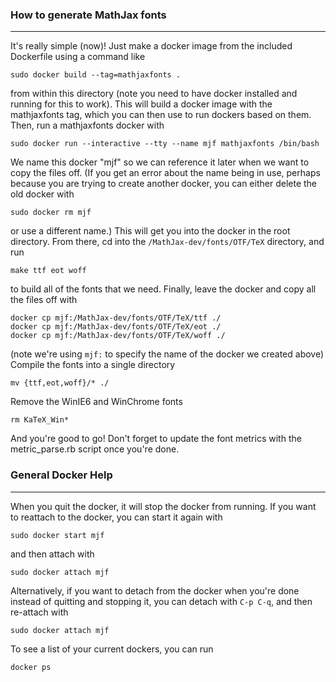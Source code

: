 ### How to generate MathJax fonts
---------------------------------

It's really simple (now)! Just make a docker image from the included Dockerfile
using a command like

    sudo docker build --tag=mathjaxfonts .

from within this directory (note you need to have docker installed and running
for this to work). This will build a docker image with the mathjaxfonts tag,
which you can then use to run dockers based on them. Then, run a mathjaxfonts
docker with

    sudo docker run --interactive --tty --name mjf mathjaxfonts /bin/bash

We name this docker "mjf" so we can reference it later when we want to copy the
files off. (If you get an error about the name being in use, perhaps because you
are trying to create another docker, you can either delete the old docker with

    sudo docker rm mjf

or use a different name.) This will get you into the docker in the root
directory. From there, cd into the `/MathJax-dev/fonts/OTF/TeX` directory, and
run

    make ttf eot woff

to build all of the fonts that we need. Finally, leave the docker and copy all
the files off with

    docker cp mjf:/MathJax-dev/fonts/OTF/TeX/ttf ./
    docker cp mjf:/MathJax-dev/fonts/OTF/TeX/eot ./
    docker cp mjf:/MathJax-dev/fonts/OTF/TeX/woff ./

(note we're using `mjf:` to specify the name of the docker we created above)
Compile the fonts into a single directory

    mv {ttf,eot,woff}/* ./

Remove the WinIE6 and WinChrome fonts

    rm KaTeX_Win*

And you're good to go! Don't forget to update the font metrics with the
metric_parse.rb script once you're done.

### General Docker Help
-----------------------

When you quit the docker, it will stop the docker from running. If you want to
reattach to the docker, you can start it again with

    sudo docker start mjf

and then attach with

    sudo docker attach mjf

Alternatively, if you want to detach from the docker when you're done instead of
quitting and stopping it, you can detach with `C-p C-q`, and then re-attach with

    sudo docker attach mjf

To see a list of your current dockers, you can run

    docker ps
